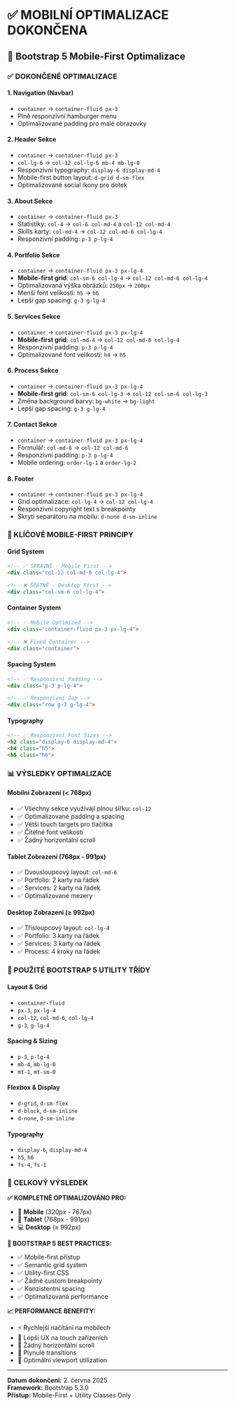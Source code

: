 # ✅ MOBILNÍ OPTIMALIZACE DOKONČENA

## 📱 Bootstrap 5 Mobile-First Optimalizace

### ✅ DOKONČENÉ OPTIMALIZACE

#### 1. **Navigation (Navbar)**
- `container` → `container-fluid px-3`
- Plně responzivní hamburger menu
- Optimalizované padding pro malé obrazovky

#### 2. **Header Sekce**
- `container` → `container-fluid px-3`
- `col-lg-6` → `col-12 col-lg-6 mb-4 mb-lg-0`
- Responzivní typography: `display-6 display-md-4`
- Mobile-first button layout: `d-grid d-sm-flex`
- Optimalizované social ikony pro dotek

#### 3. **About Sekce**
- `container` → `container-fluid px-3`
- Statistiky: `col-4` → `col-6 col-md-4` a `col-12 col-md-4`
- Skills karty: `col-md-4` → `col-12 col-md-6 col-lg-4`
- Responzivní padding: `p-3 p-lg-4`

#### 4. **Portfolio Sekce**
- `container` → `container-fluid px-3 px-lg-4`
- **Mobile-first grid**: `col-sm-6 col-lg-4` → `col-12 col-md-6 col-lg-4`
- Optimalizovaná výška obrázků: `250px` → `200px`
- Menší font velikosti: `h5` → `h6`
- Lepší gap spacing: `g-3 g-lg-4`

#### 5. **Services Sekce**
- `container` → `container-fluid px-3 px-lg-4`
- **Mobile-first grid**: `col-md-4` → `col-12 col-md-6 col-lg-4`
- Responzivní padding: `p-3 p-lg-4`
- Optimalizované font velikosti: `h4` → `h5`

#### 6. **Process Sekce**
- `container` → `container-fluid px-3 px-lg-4`
- **Mobile-first grid**: `col-sm-6 col-lg-3` → `col-12 col-sm-6 col-lg-3`
- Změna background barvy: `bg-white` → `bg-light`
- Lepší gap spacing: `g-3 g-lg-4`

#### 7. **Contact Sekce**
- `container` → `container-fluid px-3 px-lg-4`
- Formulář: `col-md-6` → `col-12 col-md-6`
- Responzivní padding: `p-3 p-lg-4`
- Mobile ordering: `order-lg-1` a `order-lg-2`

#### 8. **Footer**
- `container` → `container-fluid px-3 px-lg-4`
- Grid optimalizace: `col-lg-4` → `col-12 col-lg-4`
- Responzivní copyright text s breakpointy
- Skrytí separátoru na mobilu: `d-none d-sm-inline`

### 🎯 KLÍČOVÉ MOBILE-FIRST PRINCIPY

#### **Grid System**
```html
<!-- ✅ SPRÁVNĚ - Mobile First -->
<div class="col-12 col-md-6 col-lg-4">

<!-- ❌ ŠPATNĚ - Desktop First -->
<div class="col-sm-6 col-lg-4">
```

#### **Container System**
```html
<!-- ✅ Mobile Optimized -->
<div class="container-fluid px-3 px-lg-4">

<!-- ❌ Fixed Container -->
<div class="container">
```

#### **Spacing System**
```html
<!-- ✅ Responzivní Padding -->
<div class="p-3 p-lg-4">

<!-- ✅ Responzivní Gap -->
<div class="row g-3 g-lg-4">
```

#### **Typography**
```html
<!-- ✅ Responzivní Font Sizes -->
<h2 class="display-6 display-md-4">
<h4 class="h5">
<h5 class="h6">
```

### 📊 VÝSLEDKY OPTIMALIZACE

#### **Mobilní Zobrazení (< 768px)**
- ✅ Všechny sekce využívají plnou šířku: `col-12`
- ✅ Optimalizované padding a spacing
- ✅ Větší touch targets pro tlačítka
- ✅ Čitelné font velikosti
- ✅ Žádný horizontální scroll

#### **Tablet Zobrazení (768px - 991px)**
- ✅ Dvousloupcový layout: `col-md-6`
- ✅ Portfolio: 2 karty na řádek
- ✅ Services: 2 karty na řádek
- ✅ Optimalizované mezery

#### **Desktop Zobrazení (≥ 992px)**
- ✅ Třísloupcový layout: `col-lg-4`
- ✅ Portfolio: 3 karty na řádek
- ✅ Services: 3 karty na řádek
- ✅ Process: 4 kroky na řádek

### 🔧 POUŽITÉ BOOTSTRAP 5 UTILITY TŘÍDY

#### **Layout & Grid**
- `container-fluid`
- `px-3`, `px-lg-4`
- `col-12`, `col-md-6`, `col-lg-4`
- `g-3`, `g-lg-4`

#### **Spacing & Sizing**
- `p-3`, `p-lg-4`
- `mb-4`, `mb-lg-0`
- `mt-1`, `mt-sm-0`

#### **Flexbox & Display**
- `d-grid`, `d-sm-flex`
- `d-block`, `d-sm-inline`
- `d-none`, `d-sm-inline`

#### **Typography**
- `display-6`, `display-md-4`
- `h5`, `h6`
- `fs-4`, `fs-1`

### 🚀 CELKOVÝ VÝSLEDEK

**✅ KOMPLETNĚ OPTIMALIZOVÁNO PRO:**
- 📱 **Mobile** (320px - 767px)
- 📱 **Tablet** (768px - 991px)  
- 💻 **Desktop** (≥ 992px)

**🎯 BOOTSTRAP 5 BEST PRACTICES:**
- ✅ Mobile-first přístup
- ✅ Semantic grid system
- ✅ Utility-first CSS
- ✅ Žádné custom breakpointy
- ✅ Konzistentní spacing
- ✅ Optimalizovaná performance

**📈 PERFORMANCE BENEFITY:**
- ⚡ Rychlejší načítání na mobilech
- 🎯 Lepší UX na touch zařízeních
- 📱 Žádný horizontální scroll
- 🔄 Plynulé transitions
- 💯 Optimální viewport utilization

---
**Datum dokončení:** 2. června 2025  
**Framework:** Bootstrap 5.3.0  
**Přístup:** Mobile-First + Utility Classes Only
